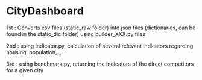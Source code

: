 # CityDashboard

1st : Converts csv files (static_raw folder) into json files (dictionaries, can be found in the static_dic folder) using builder_XXX.py files

2nd : using indicator.py, calculation of several relevant indicators regarding housing, population,...

3rd : using benchmark.py, returning the indicators of the direct competitors for a given city
